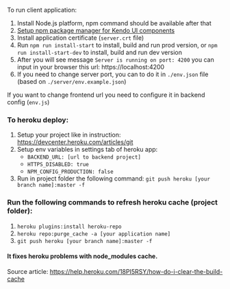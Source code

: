 To run client application:

1. Install Node.js platform, npm command should be available after that
2. [Setup npm package manager for Kendo UI components](http://www.telerik.com/kendo-angular-ui/getting-started/)
3. Install application certificate (`server.crt` file)
4. Run `npm run install-start` to install, build and run prod version, or `npm run install-start-dev` to install, build and run dev version
5. After you will see message `Server is running on port: 4200` you can input in your browser this url: https://localhost:4200
6. If you need to change server port, you can to do it in `./env.json` file (based on `./server/env.example.json`)

If you want to change frontend url you need to configure it in backend config (`env.js`)

### To heroku deploy: ###
1. Setup your project like in instruction: https://devcenter.heroku.com/articles/git
2. Setup env variables in settings tab of heroku app:
    * `BACKEND_URL: [url to backend project]`
    * `HTTPS_DISABLED: true`
    * `NPM_CONFIG_PRODUCTION: false`
3. Run in project folder the following command: `git push heroku [your branch name]:master -f`

### Run the following commands to refresh heroku cache (project folder): ###
1. `heroku plugins:install heroku-repo`
2. `heroku repo:purge_cache -a [your application name]`
3. `git push heroku [your branch name]:master -f`

#### It fixes heroku problems with node_modules cache. ####
Source article: https://help.heroku.com/18PI5RSY/how-do-i-clear-the-build-cache
